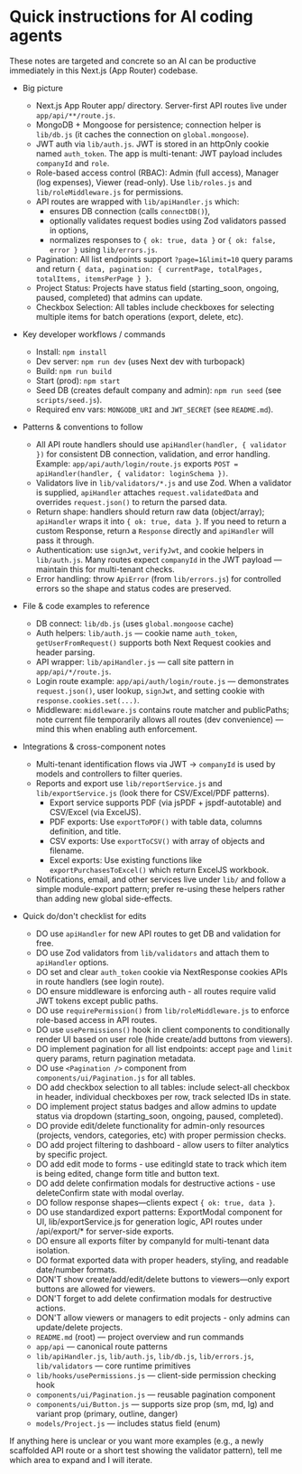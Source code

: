 <!-- .github/copilot-instructions.md for cost-construction-system-duo- -->
# Quick instructions for AI coding agents

These notes are targeted and concrete so an AI can be productive immediately in this Next.js (App Router) codebase.

- Big picture
  - Next.js App Router app/ directory. Server-first API routes live under `app/api/**/route.js`.
  - MongoDB + Mongoose for persistence; connection helper is `lib/db.js` (it caches the connection on `global.mongoose`).
  - JWT auth via `lib/auth.js`. JWT is stored in an httpOnly cookie named `auth_token`. The app is multi-tenant: JWT payload includes `companyId` and `role`.
  - Role-based access control (RBAC): Admin (full access), Manager (log expenses), Viewer (read-only). Use `lib/roles.js` and `lib/roleMiddleware.js` for permissions.
  - API routes are wrapped with `lib/apiHandler.js` which:
    - ensures DB connection (calls `connectDB()`),
    - optionally validates request bodies using Zod validators passed in options,
    - normalizes responses to `{ ok: true, data }` or `{ ok: false, error }` using `lib/errors.js`.
  - Pagination: All list endpoints support `?page=1&limit=10` query params and return `{ data, pagination: { currentPage, totalPages, totalItems, itemsPerPage } }`.
  - Project Status: Projects have status field (starting_soon, ongoing, paused, completed) that admins can update.
  - Checkbox Selection: All tables include checkboxes for selecting multiple items for batch operations (export, delete, etc).

- Key developer workflows / commands
  - Install: `npm install`
  - Dev server: `npm run dev` (uses Next dev with turbopack)
  - Build: `npm run build`
  - Start (prod): `npm start`
  - Seed DB (creates default company and admin): `npm run seed` (see `scripts/seed.js`).
  - Required env vars: `MONGODB_URI` and `JWT_SECRET` (see `README.md`).

- Patterns & conventions to follow
  - All API route handlers should use `apiHandler(handler, { validator })` for consistent DB connection, validation, and error handling. Example: `app/api/auth/login/route.js` exports `POST = apiHandler(handler, { validator: loginSchema })`.
  - Validators live in `lib/validators/*.js` and use Zod. When a validator is supplied, `apiHandler` attaches `request.validatedData` and overrides `request.json()` to return the parsed data.
  - Return shape: handlers should return raw data (object/array); `apiHandler` wraps it into `{ ok: true, data }`. If you need to return a custom Response, return a `Response` directly and `apiHandler` will pass it through.
  - Authentication: use `signJwt`, `verifyJwt`, and cookie helpers in `lib/auth.js`. Many routes expect `companyId` in the JWT payload — maintain this for multi-tenant checks.
  - Error handling: throw `ApiError` (from `lib/errors.js`) for controlled errors so the shape and status codes are preserved.

- File & code examples to reference
  - DB connect: `lib/db.js` (uses `global.mongoose` cache)
  - Auth helpers: `lib/auth.js` — cookie name `auth_token`, `getUserFromRequest()` supports both Next Request cookies and header parsing.
  - API wrapper: `lib/apiHandler.js` — call site pattern in `app/api/*/route.js`.
  - Login route example: `app/api/auth/login/route.js` — demonstrates `request.json()`, user lookup, `signJwt`, and setting cookie with `response.cookies.set(...)`.
  - Middleware: `middleware.js` contains route matcher and publicPaths; note current file temporarily allows all routes (dev convenience) — mind this when enabling auth enforcement.

- Integrations & cross-component notes
  - Multi-tenant identification flows via JWT -> `companyId` is used by models and controllers to filter queries.
  - Reports and export use `lib/reportService.js` and `lib/exportService.js` (look there for CSV/Excel/PDF patterns).
    - Export service supports PDF (via jsPDF + jspdf-autotable) and CSV/Excel (via ExcelJS).
    - PDF exports: Use `exportToPDF()` with table data, columns definition, and title.
    - CSV exports: Use `exportToCSV()` with array of objects and filename.
    - Excel exports: Use existing functions like `exportPurchasesToExcel()` which return ExcelJS workbook.
  - Notifications, email, and other services live under `lib/` and follow a simple module-export pattern; prefer re-using these helpers rather than adding new global side-effects.

- Quick do/don't checklist for edits
  - DO use `apiHandler` for new API routes to get DB and validation for free.
  - DO use Zod validators from `lib/validators` and attach them to `apiHandler` options.
  - DO set and clear `auth_token` cookie via NextResponse cookies APIs in route handlers (see login route).
  - DO ensure middleware is enforcing auth - all routes require valid JWT tokens except public paths.
  - DO use `requirePermission()` from `lib/roleMiddleware.js` to enforce role-based access in API routes.
  - DO use `usePermissions()` hook in client components to conditionally render UI based on user role (hide create/add buttons from viewers).
  - DO implement pagination for all list endpoints: accept `page` and `limit` query params, return pagination metadata.
  - DO use `<Pagination />` component from `components/ui/Pagination.js` for all tables.
  - DO add checkbox selection to all tables: include select-all checkbox in header, individual checkboxes per row, track selected IDs in state.
  - DO implement project status badges and allow admins to update status via dropdown (starting_soon, ongoing, paused, completed).
  - DO provide edit/delete functionality for admin-only resources (projects, vendors, categories, etc) with proper permission checks.
  - DO add project filtering to dashboard - allow users to filter analytics by specific project.
  - DO add edit mode to forms - use editingId state to track which item is being edited, change form title and button text.
  - DO add delete confirmation modals for destructive actions - use deleteConfirm state with modal overlay.
  - DO follow response shapes—clients expect `{ ok: true, data }`.
  - DO use standardized export patterns: ExportModal component for UI, lib/exportService.js for generation logic, API routes under /api/export/* for server-side exports.
  - DO ensure all exports filter by companyId for multi-tenant data isolation.
  - DO format exported data with proper headers, styling, and readable date/number formats.
  - DON'T show create/add/edit/delete buttons to viewers—only export buttons are allowed for viewers.
  - DON'T forget to add delete confirmation modals for destructive actions.
  - DON'T allow viewers or managers to edit projects - only admins can update/delete projects.
  - `README.md` (root) — project overview and run commands
  - `app/api` — canonical route patterns
  - `lib/apiHandler.js`, `lib/auth.js`, `lib/db.js`, `lib/errors.js`, `lib/validators` — core runtime primitives
  - `lib/hooks/usePermissions.js` — client-side permission checking hook
  - `components/ui/Pagination.js` — reusable pagination component
  - `components/ui/Button.js` — supports size prop (sm, md, lg) and variant prop (primary, outline, danger)
  - `models/Project.js` — includes status field (enum)

If anything here is unclear or you want more examples (e.g., a newly scaffolded API route or a short test showing the validator pattern), tell me which area to expand and I will iterate.
